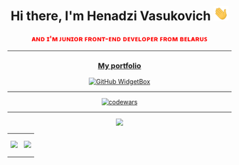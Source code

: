 <h1 align="center">Hi there, I'm Henadzi Vasukovich
<img src="./image/Hi.gif" height="32" alt=''/></h1>
<h3 align="center" style="color: red;">ᴀɴᴅ ɪ'ᴍ ᴊᴜɴɪᴏʀ ꜰʀᴏɴᴛ-ᴇɴᴅ ᴅᴇᴠᴇʟᴏᴘᴇʀ ꜰʀᴏᴍ ʙᴇʟᴀʀᴜꜱ</h3>
<hr>
<div align='center'>

### [My portfolio](https://portfolio-brbrov.vercel.app/)

[![GitHub WidgetBox](https://github-widgetbox.vercel.app/api/skills?languages=js,ts,html,css,sass,angular,nodejs)](https://github.com/Jurredr/github-widgetbox)

<hr>

[![codewars](https://www.codewars.com/users/rsschool_ae8e848385a4fb36/badges/large)](https://www.codewars.com/users/rsschool_ae8e848385a4fb36/badges/large)

<hr>

![](https://github-profile-summary-cards.vercel.app/api/cards/profile-details?username=brbrov&theme=github)

<div align='center'>
<table>
<tbody border='none'>
<tr>
<td>
<div>

![](https://github-profile-summary-cards.vercel.app/api/cards/repos-per-language?username=brbrov&theme=vue)

</div>
</td>
<td>
<div>

![](https://github-profile-summary-cards.vercel.app/api/cards/stats?username=brbrov&theme=solarized)

</div>
</td>

</tr>
</tbody>
</table>



</div>

</div>